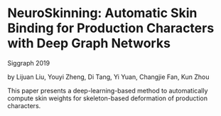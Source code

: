# NeuroSkinning: Automatic Skin Binding for Production Characters with Deep Graph Networks

Siggraph 2019

by Lijuan Liu, Youyi Zheng, Di Tang, Yi Yuan, Changjie Fan, Kun Zhou

This paper presents a deep-learning-based method to automatically compute skin weights for skeleton-based deformation of production characters.
